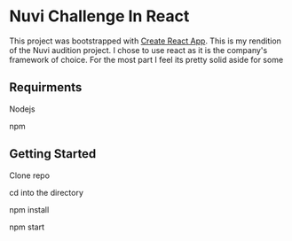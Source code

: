 # Nuvi Challenge In React

This project was bootstrapped with [Create React App](https://github.com/facebookincubator/create-react-app).
This is my rendition of the Nuvi audition project. I chose to use react as it is the company's framework of choice. For the most part I feel its pretty solid aside for some


## Requirments

Nodejs

npm

## Getting Started

Clone repo

cd into the directory

npm install

npm start
